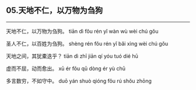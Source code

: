 ## 05.天地不仁，以万物为刍狗
---


<ruby><rbc><rb> 天地不仁，以万物为刍狗。 </rb></rbc>
  <rtc><rt>tiān dì fǒu rén yǐ wàn wù wèi chú gǒu</rt></rtc>
</ruby>

<ruby><rbc><rb> 圣人不仁，以百姓为刍狗。 </rb></rbc>
  <rtc><rt>shèng rén fǒu rén yǐ bǎi xìng wèi chú gǒu</rt></rtc>
</ruby>

<ruby><rbc><rb> 天地之间，其犹橐迭乎？ </rb></rbc>
  <rtc><rt>tiān dì zhī jiān qí yóu tuó dié hū</rt></rtc>
</ruby>

<ruby><rbc><rb> 虚而不屈，动而愈出。 </rb></rbc>
  <rtc><rt>xū ér fǒu qū dòng ér yù chū</rt></rtc>
</ruby>

<ruby><rbc><rb> 多言数穷，不如守中。 </rb></rbc>
  <rtc><rt>duō yán shuò qióng fǒu rú shǒu zhōng</rt></rtc>
</ruby>

<ruby><rbc><rb>   </rb></rbc>
  <rtc><rt> </rt></rtc>
</ruby>

